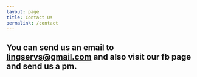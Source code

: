 ```yaml
---
layout: page
title: Contact Us
permalink: /contact
---
```


You can send us an email to lingservs@gmail.com and also visit our fb page and send us a pm.
---






